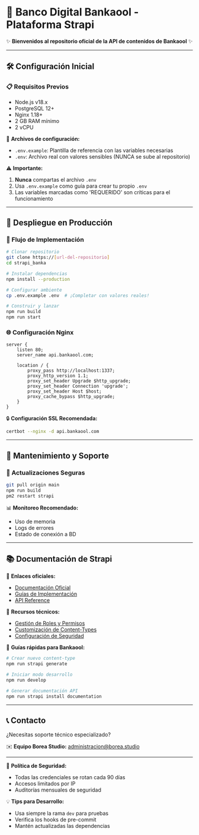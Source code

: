# 🚀 Banco Digital Bankaool - Plataforma Strapi

✨ **Bienvenidos al repositorio oficial de la API de contenidos de Bankaool** ✨

---

## 🛠️ Configuración Inicial

### 📋 Requisitos Previos
- Node.js v18.x
- PostgreSQL 12+ 
- Nginx 1.18+
- 2 GB RAM mínimo
- 2 vCPU

🔧 **Archivos de configuración:**
- `.env.example`: Plantilla de referencia con las variables necesarias
- `.env`: Archivo real con valores sensibles (NUNCA se sube al repositorio)

⚠️ **Importante:** 
1. **Nunca** compartas el archivo `.env`
2. Usa `.env.example` como guía para crear tu propio `.env`
3. Las variables marcadas como 'REQUERIDO' son críticas para el funcionamiento

---

## 🚢 Despliegue en Producción

### 🔄 Flujo de Implementación
```bash
# Clonar repositorio
git clone https://[url-del-repositorio]
cd strapi_banka

# Instalar dependencias
npm install --production

# Configurar ambiente
cp .env.example .env  # ¡Completar con valores reales!

# Construir y lanzar
npm run build
npm run start
```

### 🌐 Configuración Nginx
```nginx
server {
    listen 80;
    server_name api.bankaool.com;

    location / {
        proxy_pass http://localhost:1337;
        proxy_http_version 1.1;
        proxy_set_header Upgrade $http_upgrade;
        proxy_set_header Connection 'upgrade';
        proxy_set_header Host $host;
        proxy_cache_bypass $http_upgrade;
    }
}
```

🔒 **Configuración SSL Recomendada:**
```bash
certbot --nginx -d api.bankaool.com
```

---

## 🚨 Mantenimiento y Soporte

### 🔄 Actualizaciones Seguras
```bash
git pull origin main
npm run build
pm2 restart strapi
```

📊 **Monitoreo Recomendado:**
- Uso de memoria
- Logs de errores
- Estado de conexión a BD

---

## 📚 Documentación de Strapi

🔗 **Enlaces oficiales:**
- [Documentación Oficial](https://docs.strapi.io/)
- [Guías de Implementación](https://docs.strapi.io/dev-docs/deployment)
- [API Reference](https://docs.strapi.io/dev-docs/api/rest)

📖 **Recursos técnicos:**
- [Gestión de Roles y Permisos](https://docs.strapi.io/dev-docs/users-roles-permissions)
- [Customización de Content-Types](https://docs.strapi.io/dev-docs/content-types)
- [Configuración de Seguridad](https://docs.strapi.io/dev-docs/security)

🚀 **Guías rápidas para Bankaool:**
```bash
# Crear nuevo content-type
npm run strapi generate

# Iniciar modo desarrollo
npm run develop

# Generar documentación API
npm run strapi install documentation
```

---

## 📞 Contacto

¿Necesitas soporte técnico especializado?

✉️ **Equipo Borea Studio:**
administracion@borea.studio

---

🔐 **Política de Seguridad:**
- Todas las credenciales se rotan cada 90 días
- Accesos limitados por IP
- Auditorías mensuales de seguridad

💡 **Tips para Desarrollo:**
- Usa siempre la rama `dev` para pruebas
- Verifica los hooks de pre-commit
- Mantén actualizadas las dependencias
